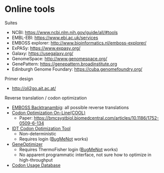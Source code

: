# Online tools

Suites
- NCBI: https://www.ncbi.nlm.nih.gov/guide/all/#tools
- EMBL-EBI: https://www.ebi.ac.uk/services
- EMBOSS explorer: http://www.bioinformatics.nl/emboss-explorer/
- ExPASy: https://www.expasy.org/
- Galaxy: https://usegalaxy.org/
- GenomeSpace: http://www.genomespace.org/
- GenePattern: https://genepattern.broadinstitute.org
- Edinburgh Genome Foundary: https://cuba.genomefoundry.org/

Primer design
- http://oli2go.ait.ac.at/

Reverse translation / codon optimization
- [EMBOSS Backtranambig](https://www.ebi.ac.uk/Tools/st/emboss_backtranambig/): all possible reverse translations
- [Codon Optimization On-Line(COOL)](http://cool.syncti.org/help.php)
  - Paper: https://bmcsystbiol.biomedcentral.com/articles/10.1186/1752-0509-6-134
- [IDT Codon Optimization Tool](https://www.idtdna.com/CodonOpt)
  - Non-deterministic
  - Requires login ([BugMeNot](http://bugmenot.com/view/idtdna.com) works)
- [GeneOptimizer](https://www.thermofisher.com/us/en/home/life-science/cloning/gene-synthesis/geneart-gene-synthesis/geneoptimizer.html)
  - Requires ThermoFisher login ([BugMeNot](http://bugmenot.com/view/thermofisher.com) works)
  - No apparent programmatic interface, not sure how to optimize in high-throughput
- [Codon Usage Database](http://www.kazusa.or.jp/codon/)
